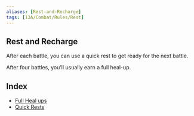 ```yaml
---
aliases: [Rest-and-Recharge]
tags: [13A/Combat/Rules/Rest]
---
```


## Rest and Recharge

After each battle, you can use a quick rest to get ready for the next battle. 

After four battles, you’ll usually earn a full heal-up.

## Index

- [Full Heal ups](Compendium/13A/Combat-Rules/Rest-and-Recharge/Full-Heal-ups.md)
- [Quick Rests](Compendium/13A/Combat-Rules/Rest-and-Recharge/Quick-Rests.md)
